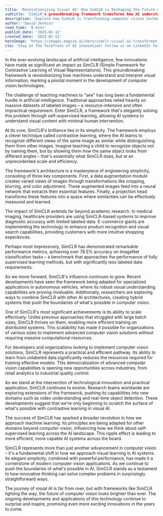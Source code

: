 ```yaml
---
title: 'Revolutionizing Visual AI: How SimCLR is Reshaping the Future of Computer Vision'
subtitle: 'SimCLR's groundbreaking framework transforms how AI understands visual data'
description: 'Explore how SimCLR is transforming computer vision technology, enabling AI to comprehend visual data with minimal human input. Discover its applications across industries, from healthcare to e-commerce, and its potential for revolutionizing autonomous vehicles and real-time object detection.'
author: 'David Jenkins'
read_time: '8 mins'
publish_date: '2025-02-12'
created_date: '2025-02-12'
heroImage: 'https://images.magick.ai/hero/simclr-visual-ai-transformation.jpg'
cta: 'Stay at the forefront of AI innovation! Follow us on LinkedIn for the latest updates on SimCLR and other groundbreaking developments in computer vision technology.'
---
```


In the ever-evolving landscape of artificial intelligence, few innovations have made as significant an impact as SimCLR (Simple Framework for Contrastive Learning of Visual Representations). This groundbreaking framework is revolutionizing how machines understand and interpret visual information, marking a pivotal moment in the development of computer vision technologies.

The challenge of teaching machines to "see" has long been a fundamental hurdle in artificial intelligence. Traditional approaches relied heavily on massive datasets of labeled images – a resource-intensive and often impractical requirement. Enter SimCLR, a framework that's elegantly solving this problem through self-supervised learning, allowing AI systems to understand visual content with minimal human intervention.

At its core, SimCLR's brilliance lies in its simplicity. The framework employs a clever technique called contrastive learning, where the AI learns to recognize different views of the same image as similar while distinguishing them from other images. Imagine teaching a child to recognize objects not by naming them, but by showing them how the same object looks from different angles – that's essentially what SimCLR does, but at an unprecedented scale and efficiency.

The framework's architecture is a masterpiece of engineering simplicity, consisting of three key components. First, a data augmentation module creates varied views of images through transformations like cropping, blurring, and color adjustment. These augmented images feed into a neural network that extracts their essential features. Finally, a projection head transforms these features into a space where similarities can be effectively measured and learned.

The impact of SimCLR extends far beyond academic research. In medical imaging, healthcare providers are using SimCLR-based systems to improve diagnostic accuracy with limited labeled data. E-commerce giants are implementing the technology to enhance product recognition and visual search capabilities, providing customers with more intuitive shopping experiences.

Perhaps most impressively, SimCLR has demonstrated remarkable performance metrics, achieving over 76.5% accuracy on ImageNet classification tasks – a benchmark that approaches the performance of fully supervised learning methods, but with significantly less labeled data requirements.

As we move forward, SimCLR's influence continues to grow. Recent developments have seen the framework being adapted for specialized applications in autonomous vehicles, where its robust visual understanding capabilities are proving invaluable. Additionally, researchers are exploring ways to combine SimCLR with other AI architectures, creating hybrid systems that push the boundaries of what's possible in computer vision.

One of SimCLR's most significant achievements is its ability to scale effectively. Unlike previous approaches that struggled with large batch sizes, SimCLR thrives on them, enabling more efficient training on distributed systems. This scalability has made it possible for organizations of various sizes to implement advanced computer vision solutions without requiring massive computational resources.

For developers and organizations looking to implement computer vision solutions, SimCLR represents a practical and efficient pathway. Its ability to learn from unlabeled data significantly reduces the resources required for training effective models. This democratization of advanced computer vision capabilities is opening new opportunities across industries, from retail analytics to industrial quality control.

As we stand at the intersection of technological innovation and practical application, SimCLR continues to evolve. Research teams worldwide are exploring extensions of the framework, pushing its capabilities into new domains such as video understanding and real-time object detection. These developments suggest that we're only beginning to scratch the surface of what's possible with contrastive learning in visual AI.

The success of SimCLR has sparked a broader revolution in how we approach machine learning. Its principles are being adapted for other domains beyond computer vision, influencing how we think about self-supervised learning across the AI landscape. This ripple effect is leading to more efficient, more capable AI systems across the board.

SimCLR represents more than just another advancement in computer vision – it's a fundamental shift in how we approach visual learning in AI systems. Its elegant simplicity, combined with powerful performance, has made it a cornerstone of modern computer vision applications. As we continue to push the boundaries of what's possible in AI, SimCLR stands as a testament to how innovative thinking can solve complex problems in surprisingly straightforward ways.

The journey of visual AI is far from over, but with frameworks like SimCLR lighting the way, the future of computer vision looks brighter than ever. The ongoing developments and applications of this technology continue to surprise and inspire, promising even more exciting innovations in the years to come.